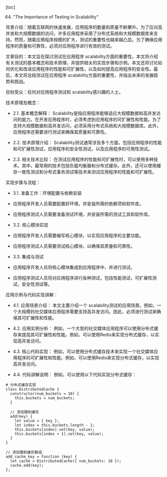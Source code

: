 
[toc]                    
                
                
64. "The Importance of Testing in Scalability"

背景介绍：随着互联网的快速发展，应用程序的数量和质量不断攀升。为了应对高并发和大规模数据的访问，许多应用程序采用了分布式系统和大规模数据库来支持。然而，随着应用程序规模的扩大，测试的重要性也越来越凸显。为了确保应用程序的质量和可靠性，必须对应用程序进行有效的测试。

文章目的：本文旨在探讨测试在应用程序 scalability方面的重要性。本文将介绍有关测试的基本概念和技术原理，并提供相关的实现步骤和示例。本文还将讨论如何优化和改进应用程序的性能和可扩展性，以及如何提高应用程序的安全性。最后，本文将总结测试在应用程序 scalability方面的重要性，并指出未来的发展趋势和挑战。

目标受众：任何对应用程序测试和 scalability感兴趣的人士。

技术原理及概念：

- 2.1. 基本概念解释：
 Scalability是指应用程序能够适应大规模数据和高并发访问的能力。在开发应用程序时，必须考虑到应用程序的可扩展性和性能。为了支持大规模数据和高并发访问，必须采用分布式系统和大规模数据库。此外，应用程序还需要进行测试来确保其质量和可靠性。

- 2.2. 技术原理介绍：
 Scalability测试通常涉及多个方面，包括应用程序的性能和可扩展性测试，应用程序的安全性测试，以及应用程序的可用性测试。

- 2.3. 相关技术比较：
在测试应用程序的性能和可扩展性时，可以使用多种技术。其中，最常用的技术包括负载均衡器和分布式缓存。此外，还可以使用缓存一致性测试和分布式事务测试等技术来测试应用程序的性能和可扩展性。

实现步骤与流程：

- 3.1. 准备工作：环境配置与依赖安装
- 应用程序开发人员需要配置好环境，并安装所需的依赖项和软件库。
- 应用程序测试人员需要准备测试环境，并安装所需的测试工具和软件库。

- 3.2. 核心模块实现
- 应用程序开发人员需要编写核心模块，以实现应用程序的主要功能。
- 应用程序测试人员需要测试核心模块，以确保其质量和可靠性。

- 3.3. 集成与测试
- 应用程序开发人员将核心模块集成到应用程序中，并进行测试。
- 应用程序测试人员将对应用程序进行各种测试，包括性能测试，可扩展性测试，安全性测试等。

应用示例与代码实现讲解：

- 4.1. 应用场景介绍：
本文主要介绍一个 scalability测试的应用场景。例如，一个大规模的社交媒体应用程序需要支持高并发访问。因此，必须进行测试来确保其可扩展性和性能。

- 4.2. 应用实例分析：
例如，一个大型的社交媒体应用程序可以使用分布式缓存来提高其可扩展性和性能。例如，可以使用Redis来实现分布式缓存，以实现高并发访问。

- 4.3. 核心代码实现：
例如，可以使用分布式缓存技术来实现一个社交媒体应用程序的可扩展性和性能。例如，可以使用Redis来实现分布式缓存，以实现高并发访问。

- 4.4. 代码讲解说明：
例如，可以使用以下代码实现分布式缓存：
```
# 分布式缓存实现
class DistributedCache {
  constructor(num_buckets = 10) {
    this.buckets = num_buckets;
  }

  // 添加键到缓存
  add(key) {
    let value = { key };
    let index = this.buckets.length - 1;
    this.buckets[index].set(key, value);
    this.buckets[index + 1].set(key, value);
  }
}

// 添加键到缓存数组
add_cache_key = function (key) {
  let cache = DistributedCache({ num_buckets: 10 });
  cache.add(key);
};
```

